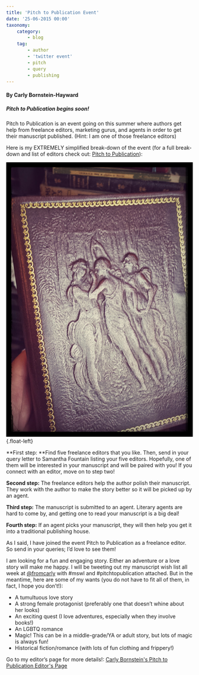 ```yaml
---
title: 'Pitch to Publication Event'
date: '25-06-2015 00:00'
taxonomy:
    category:
        - blog
    tag:
        - author
        - 'twitter event'
        - pitch
        - query
        - publishing
---
```


#### By Carly Bornstein-Hayward

##### Pitch to Publication begins soon!

Pitch to Publication is an event going on this summer where authors get help from freelance editors, marketing gurus, and agents in order to get their manuscript published. (Hint: I am one of those freelance editors)

Here is my EXTREMELY simplified break-down of the event (for a full break-down and list of editors check out: [Pitch to Publication](http://sfountain.com/notes/pitch-publication-entry?target=_blank)):

![](Book_Light_Editorial_Three_Graces.jpg?cropResize=300,300){.float-left}

**First step: **Find five freelance editors that you like. Then, send in your query letter to Samantha Fountain listing your five editors. Hopefully, one of them will be interested in your manuscript and will be paired with you! If you connect with an editor, move on to step two!

**Second step:** The freelance editors help the author polish their manuscript. They work with the author to make the story better so it will be picked up by an agent.

**Third step:** The manuscript is submitted to an agent. Literary agents are hard to come by, and getting one to read your manuscript is a big deal!

**Fourth step:** If an agent picks your manuscript, they will then help you get it into a traditional publishing house.

As I said, I have joined the event Pitch to Publication as a freelance editor. So send in your queries; I’d love to see them!

I am looking for a fun and engaging story. Either an adventure or a love story will make me happy. I will be tweeting out my manuscript wish list all week at [@fromcarly](https://twitter.com/FromCarly?target=_blank) with #mswl and #pitchtopublication attached. But in the meantime, here are some of my wants (you do not have to fit all of them, in fact, I hope you don’t!):

 * A tumultuous love story
 * A strong female protagonist (preferably one that doesn’t whine about her looks)
 * An exciting quest (I love adventures, especially when they involve books!)
 * An LGBTQ romance
 * Magic! This can be in a middle-grade/YA or adult story, but lots of magic is always fun!
 * Historical fiction/romance (with lots of fun clothing and frippery!)


Go to my editor’s page for more details!: [Carly Bornstein's Pitch to Publication Editor's Page](http://sfountain.com/notes/pitch-publication-freelance-editor-carly-bornstein?targer=_blank)

